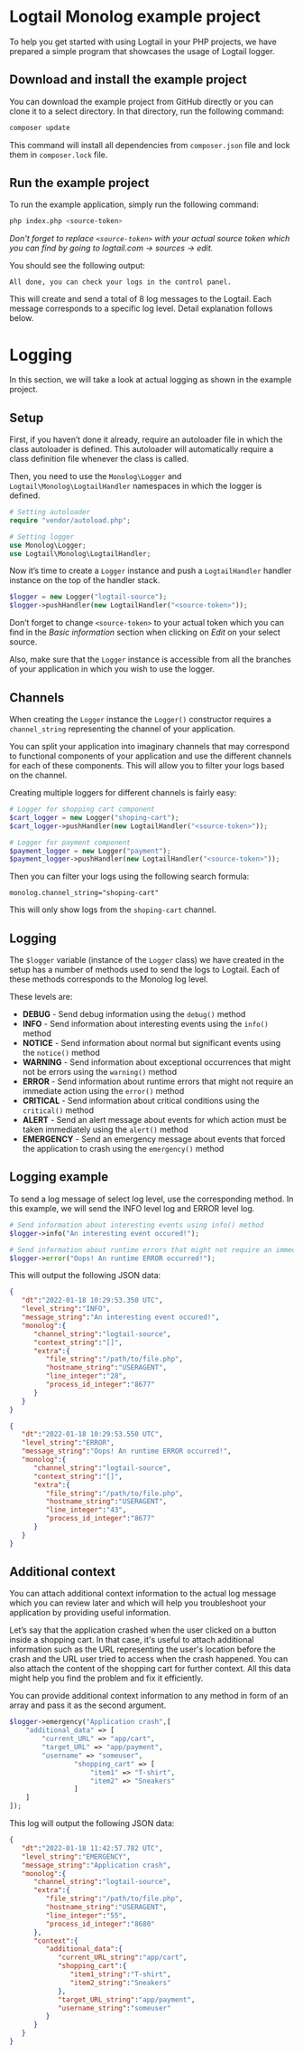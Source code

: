 # Logtail Monolog example project

To help you get started with using Logtail in your PHP projects, we have prepared a simple program that showcases the usage of Logtail logger.

## Download and install the example project

You can download the example project from GitHub directly or you can clone it to a select directory. In that directory, run the following command:

```bash
composer update
```
This command will install all dependencies from `composer.json` file and lock them in `composer.lock` file.

 ## Run the example project
 
 To run the example application, simply run the following command:

```bash
php index.php <source-token>
```

*Don't forget to replace `<source-token>` with your actual source token which you can find by going to logtail.com -> sources -> edit.*

You should see the following output:
```text
All done, you can check your logs in the control panel.
```

This will create and send a total of 8 log messages to the Logtail. Each message corresponds to a specific log level. Detail explanation follows below.

# Logging

In this section, we will take a look at actual logging as shown in the example project.

## Setup

First, if you haven’t done it already, require an autoloader file in which the class autoloader is defined. This autoloader will automatically require a class definition file whenever the class is called.

Then, you need to use the `Monolog\Logger` and `Logtail\Monolog\LogtailHandler` namespaces in which the logger is defined.

```php
# Setting autoloader
require "vendor/autoload.php";

# Setting logger
use Monolog\Logger;
use Logtail\Monolog\LogtailHandler;
```

Now it’s time to create a `Logger` instance and push a `LogtailHandler` handler instance on the top of the handler stack.

```php
$logger = new Logger("logtail-source");
$logger->pushHandler(new LogtailHandler("<source-token>"));
```

Don’t forget to change `<source-token>` to your actual token which you can find in the *Basic information* section when clicking on *Edit* on your select source.

Also, make sure that the `Logger` instance is accessible from all the branches of your application in which you wish to use the logger.

## Channels

When creating the `Logger` instance the `Logger()` constructor requires a `channel_string` representing the channel of your application.

You can split your application into imaginary channels that may correspond to functional components of your application and use the different channels for each of these components. This will allow you to filter your logs based on the channel. 

Creating multiple loggers for different channels is fairly easy:

```php
# Logger for shopping cart component
$cart_logger = new Logger("shoping-cart");
$cart_logger->pushHandler(new LogtailHandler("<source-token>"));

# Logger for payment component
$payment_logger = new Logger("payment");
$payment_logger->pushHandler(new LogtailHandler("<source-token>"));
```

Then you can filter your logs using the following search formula:

```
monolog.channel_string="shoping-cart"
```

This will only show logs from the `shoping-cart` channel.

## Logging

The `$logger` variable (instance of the `Logger` class) we have created in the setup has a number of methods used to send the logs to Logtail. Each of these methods corresponds to the Monolog log level. 

These levels are:

- **DEBUG** - Send debug information using the `debug()` method
- **INFO** - Send information about interesting events using the `info()` method
- **NOTICE** - Send information about normal but significant events using the `notice()` method
- **WARNING** - Send information about exceptional occurrences that might not be errors using the `warning()` method
- **ERROR** - Send information about runtime errors that might not require an immediate action using the `error()` method
- **CRITICAL** - Send information about critical conditions using the `critical()` method
- **ALERT** - Send an alert message about events for which action must be taken immediately using the `alert()` method
- **EMERGENCY** - Send an emergency message about events that forced the application to crash using the `emergency()` method

## Logging example

To send a log message of select log level, use the corresponding method. In this example, we will send the INFO level log and ERROR level log.

```php
# Send information about interesting events using info() method
$logger->info("An interesting event occured!");

# Send information about runtime errors that might not require an immediate action using error() method
$logger->error("Oops! An runtime ERROR occurred!");
```

This will output the following JSON data:

```json
{
   "dt":"2022-01-18 10:29:53.350 UTC",
   "level_string":"INFO",
   "message_string":"An interesting event occured!",
   "monolog":{
      "channel_string":"logtail-source",
      "context_string":"[]",
      "extra":{
         "file_string":"/path/to/file.php",
         "hostname_string":"USERAGENT",
         "line_integer":"28",
         "process_id_integer":"8677"
      }
   }
}

{
   "dt":"2022-01-18 10:29:53.550 UTC",
   "level_string":"ERROR",
   "message_string":"Oops! An runtime ERROR occurred!",
   "monolog":{
      "channel_string":"logtail-source",
      "context_string":"[]",
      "extra":{
         "file_string":"/path/to/file.php",
         "hostname_string":"USERAGENT",
         "line_integer":"43",
         "process_id_integer":"8677"
      }
   }
}
```

## Additional context

You can attach additional context information to the actual log message which you can review later and which will help you troubleshoot your application by providing useful information. 

Let’s say that the application crashed when the user clicked on a button inside a shopping cart. In that case, it's useful to attach additional information such as the URL representing the user's location before the crash and the URL user tried to access when the crash happened. You can also attach the content of the shopping cart for further context. All this data might help you find the problem and fix it efficiently.

You can provide additional context information to any method in form of an array and pass it as the second argument.

```php
$logger->emergency("Application crash",[
    "additional_data" => [
        "current_URL" => "app/cart",
        "target_URL" => "app/payment",
        "username" => "someuser",
				"shopping_cart" => [
		            "item1" => "T-shirt",
		            "item2" => "Sneakers"
		        ]
    ]
]);
```

This log will output the following JSON data:

```json
{
   "dt":"2022-01-18 11:42:57.782 UTC",
   "level_string":"EMERGENCY",
   "message_string":"Application crash",
   "monolog":{
      "channel_string":"logtail-source",
      "extra":{
         "file_string":"/path/to/file.php",
         "hostname_string":"USERAGENT",
         "line_integer":"55",
         "process_id_integer":"8680"
      },
      "context":{
         "additional_data":{
            "current_URL_string":"app/cart",
            "shopping_cart":{
               "item1_string":"T-shirt",
               "item2_string":"Sneakers"
            },
            "target_URL_string":"app/payment",
            "username_string":"someuser"
         }
      }
   }
}
```
